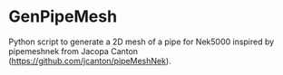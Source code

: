 # GenPipeMesh
Python script to generate a 2D mesh of a pipe for Nek5000 inspired by pipemeshnek from Jacopa Canton (https://github.com/jcanton/pipeMeshNek). 
